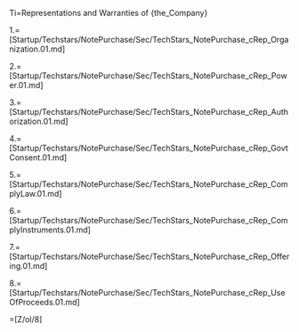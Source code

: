 Ti=Representations and Warranties of {the_Company}

1.=[Startup/Techstars/NotePurchase/Sec/TechStars_NotePurchase_cRep_Organization.01.md]

2.=[Startup/Techstars/NotePurchase/Sec/TechStars_NotePurchase_cRep_Power.01.md]

3.=[Startup/Techstars/NotePurchase/Sec/TechStars_NotePurchase_cRep_Authorization.01.md]

4.=[Startup/Techstars/NotePurchase/Sec/TechStars_NotePurchase_cRep_GovtConsent.01.md]

5.=[Startup/Techstars/NotePurchase/Sec/TechStars_NotePurchase_cRep_ComplyLaw.01.md]

6.=[Startup/Techstars/NotePurchase/Sec/TechStars_NotePurchase_cRep_ComplyInstruments.01.md]

7.=[Startup/Techstars/NotePurchase/Sec/TechStars_NotePurchase_cRep_Offering.01.md]

8.=[Startup/Techstars/NotePurchase/Sec/TechStars_NotePurchase_cRep_UseOfProceeds.01.md]

=[Z/ol/8]
